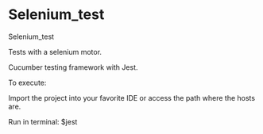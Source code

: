 # Selenium_test
Selenium_test

Tests with a selenium motor.

Cucumber testing framework with Jest.

To execute:

Import the project into your favorite IDE or access the path where the hosts are.

Run in terminal:
$jest
